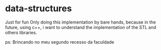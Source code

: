 # data-structures
Just for fun
Only doing this implementation by bare hands, because in the future, using c++,  i want to understand the implementation of the  STL and others libraries.

ps: Brincando no meu segundo recesso da faculdade
